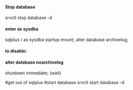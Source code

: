 #### Stop database
srvctl stop database -d <db>
#### enter as sysdba
sqlplus / as sysdba
startup mount;
alter database archivelog;
#### to disable:
#### alter database noarchivelog

shutdown immediate; (wait)

#get out of sqlplus
#start database
srvctl start database -d <db>